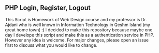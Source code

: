 ## PHP Login, Register, Logout

This Script is Homework of Web Design course and my professor is Dr. Ajdani who is well known in Information Technology in Qeshm Island (my great home town) :)
I decided to make this repository because maybe one day I develope this script and make this as a authentication service in PHP. However any idea is welcome. For major changes, please open an issue first to discuss what you would like to change.
